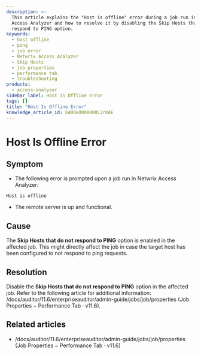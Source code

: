 ```yaml
---
description: >-
  This article explains the "Host is offline" error during a job run in Netwrix
  Access Analyzer and how to resolve it by disabling the Skip Hosts that do not
  respond to PING option.
keywords:
  - host offline
  - ping
  - job error
  - Netwrix Access Analyzer
  - Skip Hosts
  - job properties
  - performance tab
  - troubleshooting
products:
  - access-analyzer
sidebar_label: Host Is Offline Error
tags: []
title: "Host Is Offline Error"
knowledge_article_id: kA0Qk0000000L2rKAE
---
```


# Host Is Offline Error

## Symptom

- The following error is prompted upon a job run in Netwrix Access Analyzer:

```
Host is offline
```

- The remote server is up and functional.

## Cause

The **Skip Hosts that do not respond to PING** option is enabled in the affected job. This might directly affect the job in case the target host has been configured to not respond to ping requests.

## Resolution

Disable the **Skip Hosts that do not respond to PING** option in the affected job. Refer to the following article for additional information: /docs/auditor/11.6/enterpriseauditor/admin-guide/jobs/job/properties (Job Properties − Performance Tab · v11.6).

## Related articles

- /docs/auditor/11.6/enterpriseauditor/admin-guide/jobs/job/properties (Job Properties − Performance Tab · v11.6)
